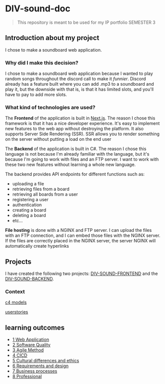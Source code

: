 # DIV-sound-doc

> This repository is meant to be used for my IP portfolio SEMESTER 3

## Introduction about my project
I chose to make a soundboard web application.
### Why did I make this decision?
I chose to make a soundboard web application because I wanted to play random songs throughout the discord call to make it _funnier_.
Discord already has a feature built where you can add .mp3 to a soundboard and play it, but the downside with that is,
is that it has limited slots, and you'll have to pay to add more slots. 

### What kind of technologies are used?
The **Frontend** of the application is built in [Next.js](https://nextjs.org/).
The reason I chose this framework is that it has a nice developer experience.
It's easy to implement new features to the web app without destroying the platform.
It also supports Server Side Rendering (SSR).
SSR allows you to render something on the server without putting a load on the end user

The **Backend** of the application is built in C#.
The reason I chose this language is not because I'm already familiar with the language,
but it's because I'm going to work with files and an FTP server.
I want to work with these two new features without learning a whole new language.

The backend provides API endpoints for different functions such as:
- uploading a file
- retrieving files from a board
- retrieving all boards from a user
- registering a user
- authentication
- creating a board
- deleting a board
- etc...

**File hosting** is done with a NGINX and FTP server. I can upload the files with an FTP connection, and I can embed those files with the NGINX server. If the files are correctly placed in the NGINX server, the server NGINX will automatically create hyperlinks 


## Projects
I have created the following two projects:
[DIV-SOUND-FRONTEND](https://git.digitalindividuals.com/rvleeuwen/div-sound-frontend) and the [DIV-SOUND-BACKEND](https://git.digitalindividuals.com/rvleeuwen/div-sound-backend).

### Context
[c4 models](https://digitalindividuals.notion.site/c4-models-1ac93196414b4976902ca32f7205b7a8?pvs=25)

[userstories](https://digitalindividuals.notion.site/Userstories-3a2355e5b7ea44a3b570b9ddacf641c6?pvs=4)

## learning outcomes

- [1 Web Application](1_Web_Application.md)
- [2 Software Quality](2_Software_Quality.md)
- [3 Agile Method](3_Agile_Method.md)
- [4 CICD](4_CICD.md)
- [5 Cultural differences and ethics](5_Cultural_differences_and_ethics.md)
- [6 Requirements and design](6_Requirement_and_design.md)
- [7 Business processes](7_Business_processes.md)
- [8 Professional](8_Professional.md)